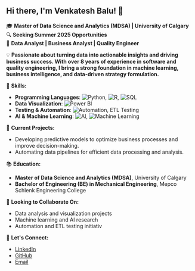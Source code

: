 ## Hi there, I'm Venkatesh Balu! 👋

🎓 **Master of Data Science and Analytics (MDSA) | University of Calgary**  
🔍 **Seeking Summer 2025 Opportunities**  
💼 **Data Analyst | Business Analyst | Quality Engineer**  

💡 **Passionate about turning data into actionable insights and driving business success. With over 8 years of experience in software and quality engineering, I bring a strong foundation in machine learning, business intelligence, and data-driven strategy formulation.**  

🔧 **Skills:**
- **Programming Languages**: ![Python](https://img.shields.io/badge/-Python-3776AB?style=flat-square&logo=python&logoColor=white), ![R](https://img.shields.io/badge/-R-276DC3?style=flat-square&logo=r&logoColor=white), ![SQL](https://img.shields.io/badge/-SQL-4479A1?style=flat-square&logo=sql&logoColor=white)
- **Data Visualization**: ![Power BI](https://img.shields.io/badge/-Power%20BI-F2C811?style=flat-square&logo=power-bi&logoColor=black)
- **Testing & Automation**: ![Automation](https://img.shields.io/badge/-Automation-FF6F00?style=flat-square&logo=automated-qa&logoColor=white), ETL Testing
- **AI & Machine Learning**: ![AI](https://img.shields.io/badge/-AI-007ACC?style=flat-square&logo=artificial-intelligence&logoColor=white), ![Machine Learning](https://img.shields.io/badge/-Machine%20Learning-2C2D72?style=flat-square&logo=ml&logoColor=white)

🔭 **Current Projects:**
- Developing predictive models to optimize business processes and improve decision-making.
- Automating data pipelines for efficient data processing and analysis.

📚 **Education:**
- **Master of Data Science and Analytics (MDSA)**, University of Calgary
- **Bachelor of Engineering (BE) in Mechanical Engineering**, Mepco Schlenk Engineering College

🌱 **Looking to Collaborate On:**
- Data analysis and visualization projects
- Machine learning and AI research
- Automation and ETL testing initiativ

💬 **Let's Connect:**
- [LinkedIn](https://www.linkedin.com/in/venkateshbalus/)
- [GitHub](https://github.com/venkateshsoundar)
- [Email](mailto:venkimech1992@gmail.com)
